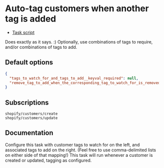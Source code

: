 # Auto-tag customers when another tag is added

* [Task script](./script.liquid)

Does exactly as it says. :) Optionally, use combinations of tags to require, and/or combinations of tags to add.

## Default options

```json
{
  "tags_to_watch_for_and_tags_to_add__keyval_required": null,
  "remove_tag_to_add_when_the_corresponding_tag_to_watch_for_is_removed__boolean": null
}
```

## Subscriptions

```liquid
shopify/customers/create
shopify/customers/update
```

## Documentation

Configure this task with customer tags to watch for on the left, and associated tags to add on the right. (Feel free to use comma-delimited lists on either side of that mapping!) This task will run whenever a customer is created or updated, tagging as configured.